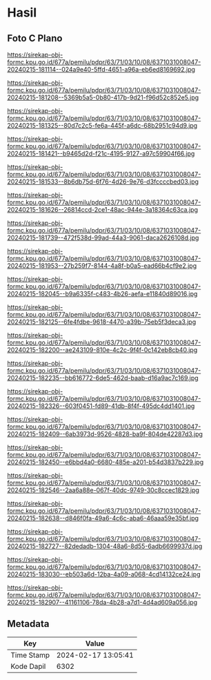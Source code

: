 # Hasil

## Foto C Plano

https://sirekap-obj-formc.kpu.go.id/677a/pemilu/pdpr/63/71/03/10/08/6371031008047-20240215-181114--024a9e40-5ffd-4651-a96a-eb6ed8169692.jpg

https://sirekap-obj-formc.kpu.go.id/677a/pemilu/pdpr/63/71/03/10/08/6371031008047-20240215-181208--5369b5a5-0b80-417b-9d21-f96d52c852e5.jpg

https://sirekap-obj-formc.kpu.go.id/677a/pemilu/pdpr/63/71/03/10/08/6371031008047-20240215-181325--80d7c2c5-fe6a-445f-a6dc-68b2951c94d9.jpg

https://sirekap-obj-formc.kpu.go.id/677a/pemilu/pdpr/63/71/03/10/08/6371031008047-20240215-181421--b9465d2d-f21c-4195-9127-a97c59904f66.jpg

https://sirekap-obj-formc.kpu.go.id/677a/pemilu/pdpr/63/71/03/10/08/6371031008047-20240215-181533--8b6db75d-6f76-4d26-9e76-d3fccccbed03.jpg

https://sirekap-obj-formc.kpu.go.id/677a/pemilu/pdpr/63/71/03/10/08/6371031008047-20240215-181626--26814ccd-2ce1-48ac-944e-3a18364c63ca.jpg

https://sirekap-obj-formc.kpu.go.id/677a/pemilu/pdpr/63/71/03/10/08/6371031008047-20240215-181739--472f538d-99ad-44a3-9061-daca2626108d.jpg

https://sirekap-obj-formc.kpu.go.id/677a/pemilu/pdpr/63/71/03/10/08/6371031008047-20240215-181953--27b259f7-8144-4a8f-b0a5-ead66b4cf9e2.jpg

https://sirekap-obj-formc.kpu.go.id/677a/pemilu/pdpr/63/71/03/10/08/6371031008047-20240215-182045--b9a6335f-c483-4b26-aefa-e11840d89016.jpg

https://sirekap-obj-formc.kpu.go.id/677a/pemilu/pdpr/63/71/03/10/08/6371031008047-20240215-182125--6fe4fdbe-9618-4470-a39b-75eb5f3deca3.jpg

https://sirekap-obj-formc.kpu.go.id/677a/pemilu/pdpr/63/71/03/10/08/6371031008047-20240215-182200--ae243109-810e-4c2c-9f4f-0c142eb8cb40.jpg

https://sirekap-obj-formc.kpu.go.id/677a/pemilu/pdpr/63/71/03/10/08/6371031008047-20240215-182235--bb616772-6de5-462d-baab-d16a9ac7c169.jpg

https://sirekap-obj-formc.kpu.go.id/677a/pemilu/pdpr/63/71/03/10/08/6371031008047-20240215-182326--603f0451-fd89-41db-8f4f-495dc4dd1401.jpg

https://sirekap-obj-formc.kpu.go.id/677a/pemilu/pdpr/63/71/03/10/08/6371031008047-20240215-182409--6ab3973d-9526-4828-ba9f-804de42287d3.jpg

https://sirekap-obj-formc.kpu.go.id/677a/pemilu/pdpr/63/71/03/10/08/6371031008047-20240215-182450--e6bbd4a0-6680-485e-a201-b54d3837b229.jpg

https://sirekap-obj-formc.kpu.go.id/677a/pemilu/pdpr/63/71/03/10/08/6371031008047-20240215-182546--2aa6a88e-067f-40dc-9749-30c8ccec1829.jpg

https://sirekap-obj-formc.kpu.go.id/677a/pemilu/pdpr/63/71/03/10/08/6371031008047-20240215-182638--d846f0fa-49a6-4c6c-aba6-46aaa59e35bf.jpg

https://sirekap-obj-formc.kpu.go.id/677a/pemilu/pdpr/63/71/03/10/08/6371031008047-20240215-182727--82dedadb-1304-48a6-8d55-6adb6699937d.jpg

https://sirekap-obj-formc.kpu.go.id/677a/pemilu/pdpr/63/71/03/10/08/6371031008047-20240215-183030--eb503a6d-12ba-4a09-a068-4cd14132ce24.jpg

https://sirekap-obj-formc.kpu.go.id/677a/pemilu/pdpr/63/71/03/10/08/6371031008047-20240215-182907--41161106-78da-4b28-a7d1-4d4ad609a056.jpg


## Metadata

| Key        | Value               |
| ---------- | ------------------- |
| Time Stamp | 2024-02-17 13:05:41 |
| Kode Dapil | 6302                |



